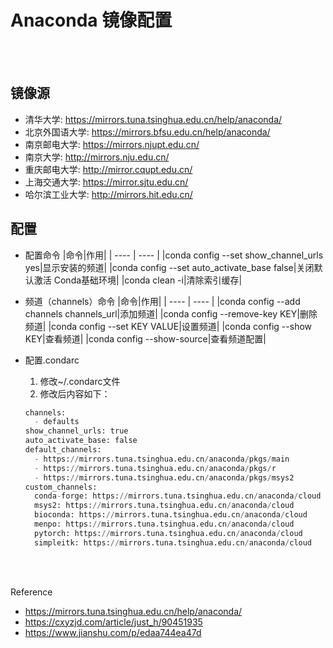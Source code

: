 # Anaconda 镜像配置

</br></br>

## 镜像源

* 清华大学: <https://mirrors.tuna.tsinghua.edu.cn/help/anaconda/>
* 北京外国语大学: <https://mirrors.bfsu.edu.cn/help/anaconda/>
* 南京邮电大学: <https://mirrors.njupt.edu.cn/>
* 南京大学: <http://mirrors.nju.edu.cn/>
* 重庆邮电大学: <http://mirror.cqupt.edu.cn/>
* 上海交通大学: <https://mirror.sjtu.edu.cn/>
* 哈尔滨工业大学: <http://mirrors.hit.edu.cn/>

## 配置

* 配置命令
    |命令|作用|
    | ---- | ---- |
    |conda config --set show_channel_urls yes|显示安装的频道|
    |conda config --set auto_activate_base false|关闭默认激活 Conda基础环境|
    |conda clean -i|清除索引缓存|

* 频道（channels）命令
    |命令|作用|
    | ---- | ---- |
    |conda config --add channels channels_url|添加频道|
    |conda config --remove-key KEY|删除频道|
    |conda config --set KEY VALUE|设置频道|
    |conda config --show KEY|查看频道|
    |conda config --show-source|查看频道配置|

* 配置.condarc
    1. 修改~/.condarc文件
    2. 修改后内容如下：

    ```python
    channels:
      - defaults
    show_channel_urls: true
    auto_activate_base: false
    default_channels:
      - https://mirrors.tuna.tsinghua.edu.cn/anaconda/pkgs/main
      - https://mirrors.tuna.tsinghua.edu.cn/anaconda/pkgs/r
      - https://mirrors.tuna.tsinghua.edu.cn/anaconda/pkgs/msys2
    custom_channels:
      conda-forge: https://mirrors.tuna.tsinghua.edu.cn/anaconda/cloud
      msys2: https://mirrors.tuna.tsinghua.edu.cn/anaconda/cloud
      bioconda: https://mirrors.tuna.tsinghua.edu.cn/anaconda/cloud
      menpo: https://mirrors.tuna.tsinghua.edu.cn/anaconda/cloud
      pytorch: https://mirrors.tuna.tsinghua.edu.cn/anaconda/cloud
      simpleitk: https://mirrors.tuna.tsinghua.edu.cn/anaconda/cloud
     ```

</br></br>

Reference

* <https://mirrors.tuna.tsinghua.edu.cn/help/anaconda/>
* <https://cxyzjd.com/article/just_h/90451935>
* <https://www.jianshu.com/p/edaa744ea47d>